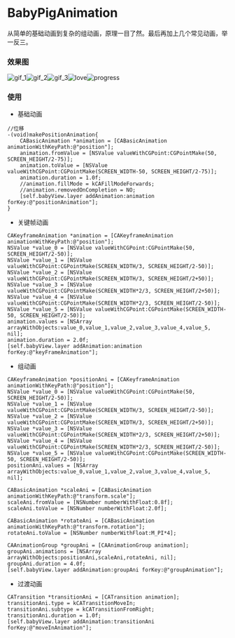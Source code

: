 # BabyPigAnimation

从简单的基础动画到复杂的组动画，原理一目了然。最后再加上几个常见动画，举一反三。
### 效果图
![gif_1](https://github.com/manofit/ScreenPics/blob/master/PigAnimation_Pics/gif_1.gif)![gif_2](https://github.com/manofit/ScreenPics/blob/master/PigAnimation_Pics/gif_2.gif)![gif_3](https://github.com/manofit/ScreenPics/blob/master/PigAnimation_Pics/gif_3.gif)![love](https://github.com/manofit/ScreenPics/blob/master/PigAnimation_Pics/love.gif)![progress](https://github.com/manofit/ScreenPics/blob/master/PigAnimation_Pics/progress.gif)


### 使用
- 基础动画
```
//位移
-(void)makePositionAnimation{
    CABasicAnimation *animation = [CABasicAnimation animationWithKeyPath:@"position"];
    animation.fromValue = [NSValue valueWithCGPoint:CGPointMake(50, SCREEN_HEIGHT/2-75)];
    animation.toValue = [NSValue valueWithCGPoint:CGPointMake(SCREEN_WIDTH-50, SCREEN_HEIGHT/2-75)];
    animation.duration = 1.0f;
    //animation.fillMode = kCAFillModeForwards;
    //animation.removedOnCompletion = NO;
    [self.babyView.layer addAnimation:animation forKey:@"positionAnimation"];
}
```
- 关键帧动画
```
CAKeyframeAnimation *animation = [CAKeyframeAnimation animationWithKeyPath:@"position"];
NSValue *value_0 = [NSValue valueWithCGPoint:CGPointMake(50, SCREEN_HEIGHT/2-50)];
NSValue *value_1 = [NSValue valueWithCGPoint:CGPointMake(SCREEN_WIDTH/3, SCREEN_HEIGHT/2-50)];
NSValue *value_2 = [NSValue valueWithCGPoint:CGPointMake(SCREEN_WIDTH/3, SCREEN_HEIGHT/2+50)];
NSValue *value_3 = [NSValue valueWithCGPoint:CGPointMake(SCREEN_WIDTH*2/3, SCREEN_HEIGHT/2+50)];
NSValue *value_4 = [NSValue valueWithCGPoint:CGPointMake(SCREEN_WIDTH*2/3, SCREEN_HEIGHT/2-50)];
NSValue *value_5 = [NSValue valueWithCGPoint:CGPointMake(SCREEN_WIDTH-50, SCREEN_HEIGHT/2-50)];
animation.values = [NSArray arrayWithObjects:value_0,value_1,value_2,value_3,value_4,value_5, nil];
animation.duration = 2.0f;
[self.babyView.layer addAnimation:animation forKey:@"keyFrameAnimation"];
```
- 组动画
```
CAKeyframeAnimation *positionAni = [CAKeyframeAnimation animationWithKeyPath:@"position"];
NSValue *value_0 = [NSValue valueWithCGPoint:CGPointMake(50, SCREEN_HEIGHT/2-50)];
NSValue *value_1 = [NSValue valueWithCGPoint:CGPointMake(SCREEN_WIDTH/3, SCREEN_HEIGHT/2-50)];
NSValue *value_2 = [NSValue valueWithCGPoint:CGPointMake(SCREEN_WIDTH/3, SCREEN_HEIGHT/2+50)];
NSValue *value_3 = [NSValue valueWithCGPoint:CGPointMake(SCREEN_WIDTH*2/3, SCREEN_HEIGHT/2+50)];
NSValue *value_4 = [NSValue valueWithCGPoint:CGPointMake(SCREEN_WIDTH*2/3, SCREEN_HEIGHT/2-50)];
NSValue *value_5 = [NSValue valueWithCGPoint:CGPointMake(SCREEN_WIDTH-50, SCREEN_HEIGHT/2-50)];
positionAni.values = [NSArray arrayWithObjects:value_0,value_1,value_2,value_3,value_4,value_5, nil];

CABasicAnimation *scaleAni = [CABasicAnimation animationWithKeyPath:@"transform.scale"];
scaleAni.fromValue = [NSNumber numberWithFloat:0.8f];
scaleAni.toValue = [NSNumber numberWithFloat:2.0f];
    
CABasicAnimation *rotateAni = [CABasicAnimation animationWithKeyPath:@"transform.rotation"];
rotateAni.toValue = [NSNumber numberWithFloat:M_PI*4];
    
CAAnimationGroup *groupAni = [CAAnimationGroup animation];
groupAni.animations = [NSArray arrayWithObjects:positionAni,scaleAni,rotateAni, nil];
groupAni.duration = 4.0f;
[self.babyView.layer addAnimation:groupAni forKey:@"groupAnimation"];
```
- 过渡动画
```
CATransition *transitionAni = [CATransition animation];
transitionAni.type = kCATransitionMoveIn;
transitionAni.subtype = kCATransitionFromRight;
transitionAni.duration = 1.0f;
[self.babyView.layer addAnimation:transitionAni forKey:@"moveInAnimation"];
```
